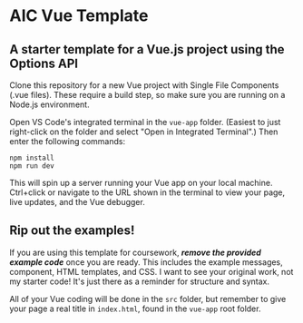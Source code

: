 # AIC Vue Template
## A starter template for a Vue.js project using the Options API

Clone this repository for a new Vue project with Single File Components (.vue files). These require a build step, so make sure you are running on a Node.js environment.

Open VS Code's integrated terminal in the `vue-app` folder. (Easiest to just right-click on the folder and select "Open in Integrated Terminal".) Then enter the following commands:

`npm install`  
`npm run dev`

This will spin up a server running your Vue app on your local machine. Ctrl+click or navigate to the URL shown in the terminal to view your page, live updates, and the Vue debugger.

## Rip out the examples!

If you are using this template for coursework, ***remove the provided example code*** once you are ready. This includes the example messages, component, HTML templates, and CSS. I want to see your original work, not my starter code! It's just there as a reminder for structure and syntax.

All of your Vue coding will be done in the `src` folder, but remember to give your page a real title in `index.html`, found in the `vue-app` root folder.